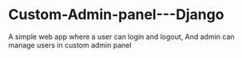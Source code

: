 # Custom-Admin-panel---Django
A simple web app where a user can login and logout,  And admin can manage users in custom admin panel
